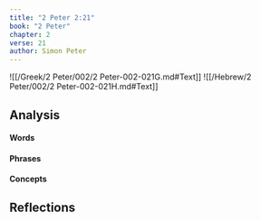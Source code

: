 ```yaml
---
title: "2 Peter 2:21"
book: "2 Peter"
chapter: 2
verse: 21
author: Simon Peter
---
```

![[/Greek/2 Peter/002/2 Peter-002-021G.md#Text]]
![[/Hebrew/2 Peter/002/2 Peter-002-021H.md#Text]]

## Analysis

#### Words

#### Phrases

#### Concepts

## Reflections
